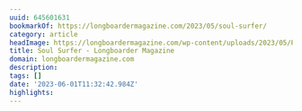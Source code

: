 ```yaml
---
uuid: 645601631
bookmarkOf: https://longboardermagazine.com/2023/05/soul-surfer/
category: article
headImage: https://longboardermagazine.com/wp-content/uploads/2023/05/Pic-2-From-Road-Trip-to-Morocco-1975-%C2%A9-Mike-Herron-scaled.jpg
title: Soul Surfer - Longboarder Magazine
domain: longboardermagazine.com
description: 
tags: []
date: '2023-06-01T11:32:42.984Z'
highlights: 
---
```




